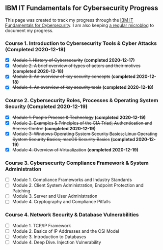 IBM IT Fundamentals for Cybersecurity Progress
---
This page was created to track my progress through the [IBM IT Fundamentals for Cybersecurity](https://www.ibm.com/training/badge/aa8b45a3-df14-4874-87bc-5b8c1276407e). I am also keeping [a regular microblog](/it-fundamentals-for-cybersecurity) to document my progress.

### Course 1. Introduction to Cybersecurity Tools & Cyber Attacks (Completed 2020-12-18) ###
- [x] ~~Module 1. History of Cybersecurity~~ **(completed 2020-12-17)**
- [x] ~~Module 2. A brief overview of types of actors and their motives~~ **(completed 2020-12-18)**
- [x] ~~Module 3. An overview of key security concepts~~ **(completed 2020-12-18)**
- [x] ~~Module 4. An overview of key security tools~~ **(completed 2020-12-18)**

### Course 2. Cybersecurity Roles, Processes & Operating System Security  (Completed 2020-12-19) ###
- [x] ~~Module 1. People Process & Technology~~ **(completed 2020-12-19)**
- [x] ~~Module 2. Examples & Principles of the CIA Triad; Authentication and Access Control~~ **(completed 2020-12-19)**
- [x] ~~Module 3: Windows Operating System Security Basics; Linux Operating System Security Basics; macOS Security Basics~~ **(completed 2020-12-19)**
- [x] ~~Module 4. Overview of Virtualization~~ **(completed 2020-12-19)**

### Course 3. Cybersecurity Compliance Framework & System Administration ###
- [ ] Module 1. Compliance Frameworks and Industry Standards
- [ ] Module 2. Client System Administration, Endpoint Protection and Patching
- [ ] Module 3. Server and User Administration
- [ ] Module 4. Cryptography and Compliance Pitfalls

### Course 4. Network Security & Database Vulnerabilities ###
- [ ] Module 1. TCP/IP Framework
- [ ] Module 2. Basics of IP Addresses and the OSI Model
- [ ] Module 3. Introduction to Databases
- [ ] Module 4. Deep Dive. Injection Vulnerability
